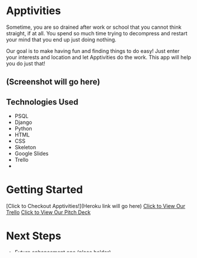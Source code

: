 # Apptivities
Sometime,  you are so drained after work or school that you cannot think straight, if at all.  You spend so much time trying to decompress and restart your mind that you end up just doing nothing.  

Our goal is to make having fun and finding things to do easy! Just enter your interests and location and let Apptivities do the work. This app will help you do just that!

## (Screenshot will go here)



## Technologies Used

- PSQL
- Django
- Python
- HTML
- CSS
- Skeleton
- Google Slides
- Trello
- 

# Getting Started

[Click to Checkout Apptivities!](Heroku link will go here)
[Click to View Our Trello](https://trello.com/b/BjJmgawF/u3-final-project)
[Click to View Our Pitch Deck](https://docs.google.com/presentation/d/1gxgXX5ZBx91zvnljr-kLKR_24mN9wCfKC7a_uz794Qk/edit#slide=id.g228f5789d41_0_232)


# Next Steps

- Future enhancement one (place holder)
- Future enhancement two (place holder)
